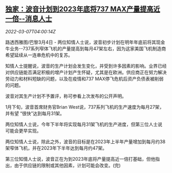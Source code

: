 <!--1646625663000-->
[独家：波音计划到2023年底将737 MAX产量提高近一倍--消息人士](https://cn.reuters.com/article/exclusive-boeing-plan-737max-0304-fri-idCNKBS2L40A3)
------

<div><i>2022-03-07T04:00:14Z</i></div><p>路透西雅图/巴黎3月4日 - 两位知情人士说，波音初步计划在明年年底前将其现金牛业务--737系列窄体飞机的产量提高到每月47架左右，因为这家美国飞机制造商希望延续从一连串危机中的复苏。</p><p>知情人士提醒说，波音的生产计划会发生变化，并受到许多因素的影响。业界已经对供应链能否满足积极的增产计划产生怀疑，尤其是在欧洲。供应商正在努力解决劳动力和材料短缺的问题，以及在疫情和737 MAX停飞危机后资产负债表被削弱的问题。</p><p>波音对其生产计划不予置评，称可参看上次发布的公开声明。</p><p>1月下旬，波音首席财务官Brian West说，737系列飞机的生产速度为每月27架，并有望 “很快”达到每月31架。</p><p>两位知情人士说，今年下半年将实现每月31架飞机的生产进度，但第三位人士说可能会更早实现。</p><p>两位知情人士说，除此之外，波音的目标是在2023年上半年产量增加到每月约38架窄体飞机，并在2023年下半年达到每月约47架。</p><p>第三位知情人士说，波音正在为到2023年底将产量提高近一倍打基础，但他指出，由于供应链的限制或其他因素，计划可能会改变。(完)</p>
